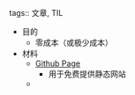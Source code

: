 tags:: 文章, TIL

- 目的
	- 零成本（或极少成本）
- 材料
	- [Github Page](https://docs.github.com/en/pages/quickstart)
		- 用于免费提供静态网站
	-